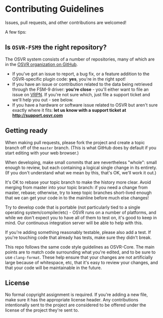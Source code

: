 # Contributing Guidelines

Issues, pull requests, and other contributions are welcomed!

A few tips:

## Is `OSVR-FSM9` the right repository?

The OSVR system consists of a number of repositories, many of which are in the [OSVR organization on GitHub][osvr-org].

- If you've got an issue to report, a bug fix, or a feature addition to the OSVR-specific plugin code: **yes**, you're in the right spot!
- If you have an issue or contribution related to the data being retrieved through the FSM-9 driver: **you're close** - you'll either want to file an issue on [VRPN]. If you're not sure which, just file a support ticket and we'll help you out - see below.
- If you have a hardware or software issue related to OSVR but aren't sure exactly where it fits: **let us know with a support ticket at <http://support.osvr.com>**

[osvr-org]: https://github.com/osvr
[VRPN]: https://github.com/vrpn/vrpn

## Getting ready

When making pull requests, please fork the project and create a topic branch off of the `master` branch.
(This is what GitHub does by default if you start editing with your web browser.)

When developing, make small commits that are nevertheless "whole": small enough to review, but each containing a logical single change in its entirety.
(If you don't understand what we mean by this, that's OK, we'll work it out.)

It's OK to rebase your topic branch to make the history more clear.
Avoid merging from master into your topic branch: if you need a change from master, rebase; otherwise, try to keep topic branches short-lived enough that we can get your code in to the mainline before much else changes!

Try to develop code that is portable (not particularly tied to a single operating system/compiler/etc) - OSVR runs on a number of platforms, and while we don't expect you to have all of them to test on, it's good to keep in mind. Our continuous integration server will be able to help with this.

If you're adding something reasonably testable, please also add a test.
If you're touching code that already has tests, make sure they didn't break.

This repo follows the same code style guidelines as OSVR-Core.
The main points are to match code surrounding what you're edited, and to be sure to use `clang-format`.
These help ensure that your changes are not artificially large because of whitespace, etc, that it's easy to review your changes, and that your code will be maintainable in the future.

## License

No formal copyright assignment is required. If you're adding a new file, make sure it has the appropriate license header. Any contributions intentionally sent to the project are considered to be offered under the license of the project they're sent to.

